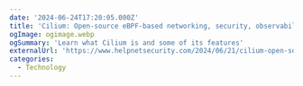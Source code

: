 ```yaml
---
date: '2024-06-24T17:20:05.000Z'
title: 'Cilium: Open-source eBPF-based networking, security, observability'
ogImage: ogimage.webp
ogSummary: 'Learn what Cilium is and some of its features'
externalUrl: 'https://www.helpnetsecurity.com/2024/06/21/cilium-open-source-ebpf-based-networking-security-observability/'
categories:
  - Technology
---
```

